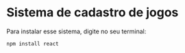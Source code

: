 # Sistema de cadastro de jogos

Para instalar esse sistema, digite no seu terminal:
```
npm install react
```
